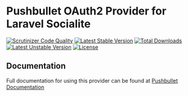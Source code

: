 # Pushbullet OAuth2 Provider for Laravel Socialite

[![Scrutinizer Code Quality](https://img.shields.io/scrutinizer/g/SocialiteProviders/Pushbullet.svg?style=flat-square)](https://scrutinizer-ci.com/g/SocialiteProviders/Pushbullet/?branch=master)
[![Latest Stable Version](https://img.shields.io/packagist/v/socialiteproviders/pushbullet.svg?style=flat-square)](https://packagist.org/packages/socialiteproviders/pushbullet)
[![Total Downloads](https://img.shields.io/packagist/dt/socialiteproviders/pushbullet.svg?style=flat-square)](https://packagist.org/packages/socialiteproviders/pushbullet)
[![Latest Unstable Version](https://img.shields.io/packagist/vpre/socialiteproviders/pushbullet.svg?style=flat-square)](https://packagist.org/packages/socialiteproviders/pushbullet)
[![License](https://img.shields.io/packagist/l/socialiteproviders/pushbullet.svg?style=flat-square)](https://packagist.org/packages/socialiteproviders/pushbullet)

## Documentation

Full documentation for using this provider can be found at [Pushbullet Documentation](http://socialiteproviders.github.io/providers/pushbullet/)
